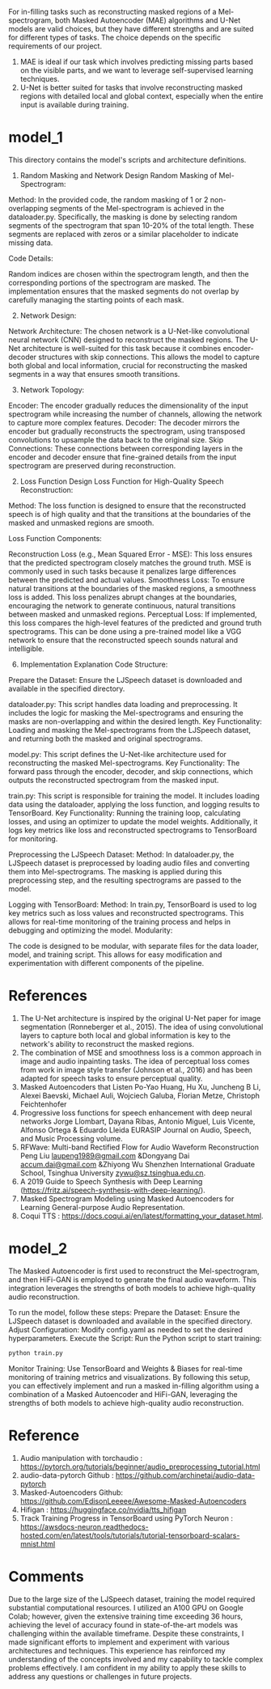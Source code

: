 For in-filling tasks such as reconstructing masked regions of a Mel-spectrogram, both Masked Autoencoder (MAE) algorithms and U-Net models are valid choices, but they have different strengths and are suited for different types of tasks. The choice depends on the specific requirements of our project.

 1. MAE is ideal if our task which involves predicting missing parts based on the visible parts, and we want to leverage self-supervised learning techniques.
 2. U-Net is better suited for tasks that involve reconstructing masked regions with detailed local and global context, especially when the entire input is available during training.
    

# model_1
This directory contains the model's scripts and architecture definitions.

1. Random Masking and Network Design
Random Masking of Mel-Spectrogram:

  Method: In the provided code, the random masking of 1 or 2 non-overlapping segments of the Mel-spectrogram is achieved in the dataloader.py. Specifically, the masking is done by selecting random segments of the spectrogram that span 10-20% of the total length. These segments are replaced with zeros or a similar placeholder to indicate missing data.
  
  Code Details:
  
  Random indices are chosen within the spectrogram length, and then the corresponding portions of the spectrogram are masked.
  The implementation ensures that the masked segments do not overlap by carefully managing the starting points of each mask.

2. Network Design:

 Network Architecture: The chosen network is a U-Net-like convolutional neural network (CNN) designed to reconstruct the masked regions. The U-Net architecture is well-suited for this task because it combines encoder-decoder structures with skip connections. This allows the model to capture both global and local information, crucial for reconstructing the masked segments in a way that ensures smooth transitions.

3. Network Topology:

  Encoder: The encoder gradually reduces the dimensionality of the input spectrogram while increasing the number of channels, allowing the network to capture more complex features.
  Decoder: The decoder mirrors the encoder but gradually reconstructs the spectrogram, using transposed convolutions to upsample the data back to the original size.
  Skip Connections: These connections between corresponding layers in the encoder and decoder ensure that fine-grained details from the input spectrogram are preserved during reconstruction.


2. Loss Function Design
Loss Function for High-Quality Speech Reconstruction:

  Method: The loss function is designed to ensure that the reconstructed speech is of high quality and that the transitions at the boundaries of the masked and unmasked regions are smooth.

Loss Function Components:

Reconstruction Loss (e.g., Mean Squared Error - MSE): This loss ensures that the predicted spectrogram closely matches the ground truth. MSE is commonly used in such tasks because it penalizes large differences between the predicted and actual values.
Smoothness Loss: To ensure natural transitions at the boundaries of the masked regions, a smoothness loss is added. This loss penalizes abrupt changes at the boundaries, encouraging the network to generate continuous, natural transitions between masked and unmasked regions.
Perceptual Loss: If implemented, this loss compares the high-level features of the predicted and ground truth spectrograms. This can be done using a pre-trained model like a VGG network to ensure that the reconstructed speech sounds natural and intelligible.



6. Implementation Explanation
Code Structure:

Prepare the Dataset: Ensure the LJSpeech dataset is downloaded and available in the specified directory.

dataloader.py: This script handles data loading and preprocessing. It includes the logic for masking the Mel-spectrograms and ensuring the masks are non-overlapping and within the desired length.
    Key Functionality: Loading and masking the Mel-spectrograms from the LJSpeech dataset, and returning both the masked and original spectrograms.

model.py: This script defines the U-Net-like architecture used for reconstructing the masked Mel-spectrograms.
    Key Functionality: The forward pass through the encoder, decoder, and skip connections, which outputs the reconstructed spectrogram from the masked input.

train.py: This script is responsible for training the model. It includes loading data using the dataloader, applying the loss function, and logging results to TensorBoard.
    Key Functionality: Running the training loop, calculating losses, and using an optimizer to update the model weights. Additionally, it logs key metrics like loss and reconstructed spectrograms to TensorBoard for monitoring.


Preprocessing the LJSpeech Dataset:
    Method: In dataloader.py, the LJSpeech dataset is preprocessed by loading audio files and converting them into Mel-spectrograms. The masking is applied during this preprocessing step, and the resulting spectrograms are passed to the model.

Logging with TensorBoard:
    Method: In train.py, TensorBoard is used to log key metrics such as loss values and reconstructed spectrograms. This allows for real-time monitoring of the training process and helps in debugging and optimizing the model.
Modularity:

The code is designed to be modular, with separate files for the data loader, model, and training script. This allows for easy modification and experimentation with different components of the pipeline.




# References
1. The U-Net architecture is inspired by the original U-Net paper for image segmentation (Ronneberger et al., 2015). The idea of using convolutional layers to capture both local and global information is key to the network's ability to reconstruct the masked regions.
2. The combination of MSE and smoothness loss is a common approach in image and audio inpainting tasks. The idea of perceptual loss comes from work in image style transfer (Johnson et al., 2016) and has been adapted for speech tasks to ensure perceptual quality.
3. Masked Autoencoders that Listen 
Po-Yao Huang, Hu Xu, Juncheng B Li, Alexei Baevski, Michael Auli, Wojciech Galuba, Florian Metze, Christoph Feichtenhofer
4. Progressive loss functions for speech enhancement with deep neural networks Jorge Llombart, Dayana Ribas, Antonio Miguel, Luis Vicente, Alfonso Ortega & Eduardo Lleida EURASIP Journal on Audio, Speech, and Music Processing volume.  
5. RFWave: Multi-band Rectified Flow for Audio Waveform Reconstruction Peng Liu laupeng1989@gmail.com &Dongyang Dai accum.dai@gmail.com &Zhiyong Wu Shenzhen International Graduate School, Tsinghua University zywu@sz.tsinghua.edu.cn.
6. A 2019 Guide to Speech Synthesis with Deep Learning (https://fritz.ai/speech-synthesis-with-deep-learning/).
7. Masked Spectrogram Modeling using Masked Autoencoders for Learning General-purpose Audio Representation.
8. Coqui TTS : https://docs.coqui.ai/en/latest/formatting_your_dataset.html.



# model_2  
The Masked Autoencoder is first used to reconstruct the Mel-spectrogram, and then HiFi-GAN is employed to generate the final audio waveform. This integration leverages the strengths of both models to achieve high-quality audio reconstruction.


To run the model, follow these steps:
Prepare the Dataset: Ensure the LJSpeech dataset is downloaded and available in the specified directory.
Adjust Configuration: Modify config.yaml as needed to set the desired hyperparameters.
Execute the Script: Run the Python script to start training:

```bash
python train.py
```

Monitor Training: Use TensorBoard and Weights & Biases for real-time monitoring of training metrics and visualizations.
By following this setup, you can effectively implement and run a masked in-filling algorithm using a combination of a Masked Autoencoder and HiFi-GAN, leveraging the strengths of both models to achieve high-quality audio reconstruction.


# Reference
1. Audio manipulation with torchaudio : https://pytorch.org/tutorials/beginner/audio_preprocessing_tutorial.html
2. audio-data-pytorch Github : https://github.com/archinetai/audio-data-pytorch
3. Masked-Autoencoders Github: https://github.com/EdisonLeeeee/Awesome-Masked-Autoencoders
4. Hifigan : https://huggingface.co/nvidia/tts_hifigan
5. Track Training Progress in TensorBoard using PyTorch Neuron : https://awsdocs-neuron.readthedocs-hosted.com/en/latest/tools/tutorials/tutorial-tensorboard-scalars-mnist.html
   

# Comments
Due to the large size of the LJSpeech dataset, training the model required substantial computational resources. I utilized an A100 GPU on Google Colab; however, given the extensive training time exceeding 36 hours, achieving the level of accuracy found in state-of-the-art models was challenging within the available timeframe. Despite these constraints, I made significant efforts to implement and experiment with various architectures and techniques. This experience has reinforced my understanding of the concepts involved and my capability to tackle complex problems effectively. I am confident in my ability to apply these skills to address any questions or challenges in future projects.
